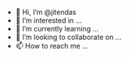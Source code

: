 - 👋 Hi, I’m @jitendas
- 👀 I’m interested in ...
- 🌱 I’m currently learning ...
- 💞️ I’m looking to collaborate on ...
- 📫 How to reach me ...

<!---
jitendas/jitendas is a ✨ special ✨ repository because its `README.md` (this file) appears on your GitHub profile.
You can click the Preview link to take a look at your changes.
--->
